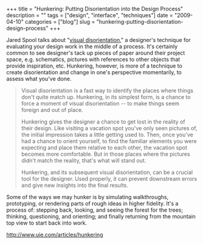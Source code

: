 +++
title = "Hunkering: Putting Disorientation into the Design Process"
description = ""
tags = ["design", "interface", "techniques"]
date = "2009-04-10"
categories = ["blog"]
slug = "hunkering-putting-disorientation-design-process"
+++



<p>Jared Spool talks about "<a href="http://www.uie.com/articles/hunkering">visual disorientation</a>," a designer's technique for evaluating your design work in the middle of a process. It's certainly common to see designer's tack up pieces of paper around their project space, e.g. schematics, pictures with references to other objects that provide inspiration, etc. Hunkering, however, is more of a technique to create disorientation and change in one's perspective momentarily, to assess what you've done. </p>
<blockquote><p>Visual disorientation is a fast way to identify the places where things don't quite match up. Hunkering, in its simplest form, is a chance to force a moment of visual disorientation -- to make things seem foreign and out of place.</p>
<p>Hunkering gives the designer a chance to get lost in the reality of their design. Like visiting a vacation spot you've only seen pictures of, the initial impression takes a little getting used to. Then, once you've had a chance to orient yourself, to find the familiar elements you were expecting and place them relative to each other, the vacation spot becomes more comfortable. But in those places where the pictures didn't match the reality, that's what will stand out.</p>
<p>Hunkering, and its subsequent visual disorientation, can be a crucial tool for the designer. Used properly, it can prevent downstream errors and give new insights into the final results.</p></blockquote>
<p>Some of the ways we may hunker is by simulating walkthroughs, prototyping, or rendering parts of rough ideas in higher fidelity. It's a process of: stepping back, looking, and seeing the forest for the trees; thinking, questioning, and orienting; and finally returning from the mountain top view to start back into work.</p>
    
  <a href="http://www.uie.com/articles/hunkering">http://www.uie.com/articles/hunkering</a>
